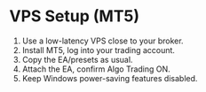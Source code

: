 # VPS Setup (MT5)

1. Use a low-latency VPS close to your broker.
2. Install MT5, log into your trading account.
3. Copy the EA/presets as usual.
4. Attach the EA, confirm Algo Trading ON.
5. Keep Windows power-saving features disabled.

